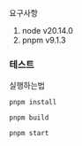 요구사항

1. node v20.14.0
2. pnpm v9.1.3

### 테스트

실행하는법

```
pnpm install

pnpm build

pnpm start
```
